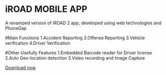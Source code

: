 # iROAD MOBILE APP
A revamped version of iROAD 2 app, developed using web technologies and PhoneGap

#Main Functions
1.Accident Reporting
2.Offense Reporting
3.Vehicle verification
4.Driver Verification

#Other Usefully Features
1.Embedded Barcode reader for Driver license
2.Auto Geo-location detection
3.Video recording and Image Capture

<a href = "https://build.phonegap.com/apps/1732409/share">Download now</a>
